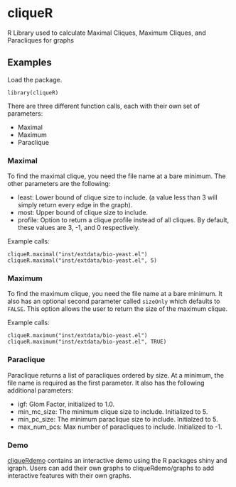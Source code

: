 # cliqueR
R Library used to calculate Maximal Cliques, Maximum Cliques, and Paracliques for graphs

Examples
--------
Load the package.

    library(cliqueR)
   
There are three different function calls, each with their own set of parameters:
*  Maximal
*  Maximum
*  Paraclique

### Maximal

To find the maximal clique, you need the file name at a bare minimum.  The other parameters are the following:
*  least: Lower bound of clique size to include. (a value less than 3 will simply  return every edge in the graph).
*  most:  Upper bound of clique size to include.
*  profile:  Option to return a clique profile instead of all cliques.
By default, these values are 3, -1, and 0 respectively.

Example calls:

    cliqueR.maximal("inst/extdata/bio-yeast.el")
    cliqueR.maximal("inst/extdata/bio-yeast.el", 5)
    
### Maximum

To find the maximum clique, you need the file name at a bare minimum.  It also has an optional second parameter called `sizeOnly` which defaults to `FALSE`.  This option allows the user to return the size of the maximum clique.

Example calls:
    
    cliqueR.maximum("inst/extdata/bio-yeast.el")
    cliqueR.maximum("inst/extdata/bio-yeast.el", TRUE)
    
### Paraclique

Paraclique returns a list of paracliques ordered by size.  At a minimum, the file name is required as the first parameter.  It also has the following additional parameters:
*  igf:  Glom Factor, initialized to 1.0.
*  min_mc_size:  The minimum clique size to include.  Initialized to 5.
*  min_pc_size:  The minimum paraclique size to include.  Initialzed to 5.
*  max_num_pcs:  Max number of paracliques to include.  Initialized to -1.  

### Demo

[cliqueRdemo](https://github.com/jtliso/cliqueR/tree/master/cliqueRdemo) contains an interactive demo using the R packages shiny and igraph. Users can add their own graphs to cliqueRdemo/graphs to add interactive features with their own graphs.
